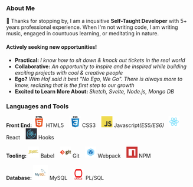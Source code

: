 ### About Me

👋  Thanks for stopping by, I am a inqusitive <strong>Self-Taught Developer</strong> with 5+ years professional experience.  When I'm not writing code, I am writing music, engaged in countuous learning, or meditating in nature.

#### Actively seeking new opportunities! 
* <strong>Practical:</strong> <i>I know how to sit down & knock out tickets in the real world</i>
* <strong>Collaborative:</strong> <i>An opportunity to inspire and be inspired while building exciting projects with cool & creative people</i>
* <strong>Ego?</strong> <i> Wim Hof said it best "No Ego, We Go". There is always more to know, realizing that is the first step to our growth</i>
* <strong>Excited to Learn More About: </strong><i>Sketch, Svelte, Node.js, Mongo DB</i>


### Languages and Tools

<div>
    <strong>Front End:</strong> 
  <img src="html.png" alt="html5" width="30px" height="30px" styles="display:inline"/>
  <span>HTML5 &nbsp;&nbsp;</span>

  <img src="css.png" alt="css" width="30px" height="30px"/>
  <span>CSS3 &nbsp;&nbsp;</span>

  <img src="javascript.png" alt="javascript" width="30px" height="30px"/>
  <span>Javascript<i>(ES5/ES6)</i>&nbsp;&nbsp;</span>

  <img src="react.png" alt="react" width="30px" height="30px"/> 
  <span>React &nbsp;&nbsp;</span>
  
  <img src="icon.png" alt="reactHooks" width="30px" height="30px" styles="display:inline"/>
  <span>Hooks &nbsp;&nbsp;</span>
</div>

</br>

<div>
<strong>Tooling:</strong>
  <img src="babel.png" alt="babel" width="30px" height="30px"/>
  <span>Babel &nbsp;&nbsp;</span>

  <img src="git.png" alt="git" width="30px" height="30px"/>
  <span>Git &nbsp;&nbsp;</span>
  
  <img src="webpack.png" alt="webpack" width="30px" height="30px"/>
  <span>Webpack &nbsp;&nbsp;</span>

  <img src="npm.png" alt="npm" width="30px" height="30px"/>
  <span>NPM &nbsp;&nbsp;</span>
</div>

</br>

<div>
  <strong> Database:</strong>
  <img src="mysql.png" alt="mysql" width="40px" height="40px"/>
  <span>MySQL &nbsp;&nbsp;</span>
   
  <img src="oracle.jpeg" alt="oracle" width="30px" height="30px"/>
  <span>PL/SQL &nbsp;&nbsp;</span>
</div>

<!---

Front-End:    HTML 5   ||    CSS3     ||     Javascript (ES5/ES6)    ||    ReactJS   ||  React Hooks
Tooling:      Babel    || NPM ||  Git ||  Webpack 

dschreiter/dschreiter is a ✨ special ✨ repository because its `README.md` (this file) appears on your GitHub profile.
You can click the Preview link to take a look at your changes.

- 👋 Hi, I’m @dschreiter
- 👀 I’m interested in ...
- 🌱 I’m currently learning ...
- 💞️ I’m looking to collaborate on ...
- 📫 How to reach me ...

--->
